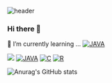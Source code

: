 ![header](https://capsule-render.vercel.app/api?type=rect&color=0F2C67&height=150&section=header&text=Kimgaeul&fontSize=60&fontColor=F3950D)
### Hi there 👋

🌱 I’m currently learning ... [![JAVA](https://img.shields.io/badge/JAVA-007396?style=flat-square&logo=JAVA&logoColor=white)](https://github.com/kimgaeul02/kimgaeul02)

<img src="https://img.shields.io/badge/Python-3766AB?style=flat-square&logo=Python&logoColor=white"/></a>
[![JAVA](https://img.shields.io/badge/JAVA-007396?style=flat-square&logo=JAVA&logoColor=white)](https://github.com/kimgaeul02/kimgaeul02)
[![C](https://img.shields.io/badge/C-A8B9CC?style=flat-square&logo=C&logoColor=white)](https://github.com/kimgaeul02/kimgaeul02)
[![R](https://img.shields.io/badge/R-276DC3?style=flat-square&logo=R&logoColor=white)](https://github.com/kimgaeul02/kimgaeul02)

![Anurag's GitHub stats](https://github-readme-stats.vercel.app/api?username=kimgaeul02&show_icons=true&theme=default)


<!--
**kimgaeul02/kimgaeul02** is a ✨ _special_ ✨ repository because its `README.md` (this file) appears on your GitHub profile.

Here are some ideas to get you started:

- 🔭 I’m currently working on ...
- 🌱 I’m currently learning ...
- 👯 I’m looking to collaborate on ...
- 🤔 I’m looking for help with ...
- 💬 Ask me about ...
- 📫 How to reach me: ...
- 😄 Pronouns: ...
- ⚡ Fun fact: ...
-->
